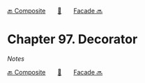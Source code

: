 [🔙 Composite][previous-chapter]&nbsp;&nbsp;&nbsp;&nbsp;&nbsp;&nbsp;&nbsp;[🏡][readme]&nbsp;&nbsp;&nbsp;&nbsp;&nbsp;&nbsp;&nbsp;[Facade 🔜][upcoming-chapter]

# Chapter 97. Decorator

_Notes_

[🔙 Composite][previous-chapter]&nbsp;&nbsp;&nbsp;&nbsp;&nbsp;&nbsp;&nbsp;[🏡][readme]&nbsp;&nbsp;&nbsp;&nbsp;&nbsp;&nbsp;&nbsp;[Facade 🔜][upcoming-chapter]

[readme]: README.md
[previous-chapter]: ch096-composite.md
[upcoming-chapter]: ch098-facade.md